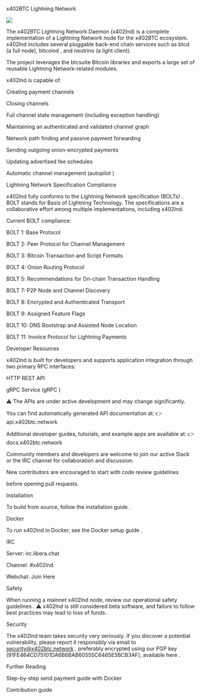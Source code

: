 x402BTC Lightning Network










<img src="logo.png">

The x402BTC Lightning Network Daemon (x402lnd) is a complete implementation of a
Lightning Network
 node for the x402BTC ecosystem.
x402lnd includes several pluggable back-end chain services such as
btcd
 (a full node),
bitcoind
, and
neutrino
 (a light client).

The project leverages the btcsuite
 Bitcoin libraries and exports
a large set of reusable Lightning Network-related modules.

x402lnd is capable of:

Creating payment channels

Closing channels

Full channel state management (including exception handling)

Maintaining an authenticated and validated channel graph

Network path finding and passive payment forwarding

Sending outgoing onion-encrypted payments

Updating advertised fee schedules

Automatic channel management (autopilot
)

Lightning Network Specification Compliance

x402lnd fully conforms to the Lightning Network specification (BOLTs)
.
BOLT stands for Basis of Lightning Technology. The specifications are a collaborative effort
among multiple implementations, including x402lnd.

Current BOLT compliance:

 BOLT 1: Base Protocol

 BOLT 2: Peer Protocol for Channel Management

 BOLT 3: Bitcoin Transaction and Script Formats

 BOLT 4: Onion Routing Protocol

 BOLT 5: Recommendations for On-chain Transaction Handling

 BOLT 7: P2P Node and Channel Discovery

 BOLT 8: Encrypted and Authenticated Transport

 BOLT 9: Assigned Feature Flags

 BOLT 10: DNS Bootstrap and Assisted Node Location

 BOLT 11: Invoice Protocol for Lightning Payments

Developer Resources

x402lnd is built for developers and supports application integration through
two primary RPC interfaces:

HTTP REST API

gRPC Service (gRPC
)

⚠️ The APIs are under active development and may change significantly.

You can find automatically generated API documentation at:
👉 api.x402btc.network

Additional developer guides, tutorials, and example apps are available at:
👉 docs.x402btc.network

Community members and developers are welcome to join our active
Slack
 or the IRC channel for collaboration and discussion.

New contributors are encouraged to start with code review guidelines

before opening pull requests.

Installation

To build from source, follow the installation guide
.

Docker

To run x402lnd in Docker, see the Docker setup guide
.

IRC

Server: irc.libera.chat

Channel: #x402lnd

Webchat: Join Here

Safety

When running a mainnet x402lnd node, review our operational safety guidelines
.
⚠️ x402lnd is still considered beta software, and failure to follow best practices may lead to loss of funds.

Security

The x402lnd team takes security very seriously.
If you discover a potential vulnerability, please report it responsibly via email to
security@x402btc.network
, preferably encrypted using our PGP key
(91FE464CD75101DA6B6BAB60555C6465E5BCB3AF), available here
.

Further Reading

Step-by-step send payment guide with Docker

Contribution guide
